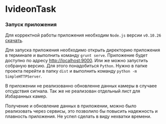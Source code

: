 # IvideonTask
### Запуск приложения

Для корректной работы приложения необходим `Node.js` версии `v0.10.26` [скачать](http://nodejs.org/).

Для запуска приложения необходимо открыть директорию приложения в терминале и выполнить команду `grunt serve`. Приложение будет доступно по адресу [http://localhost:9000](http://localhost:9000). Или же можно запустить собраную версию. Для этого понадобиться `Python`. Нужно в папке проекта перейти в папку `dist` и выполнить команду `python -m SimpleHTTPServer`.



В приложении не реализованно обновленне данных камеры в случаее отсудствия сигнала. Так же не реализован отдельный лист для Избаранных камер. 


Получение и обновление  данных  в приложении, можно было реализовать через сервисы, это позволило бы повысить надежность и плавность приложения. Не успел сделать в виду нехватки времени.




